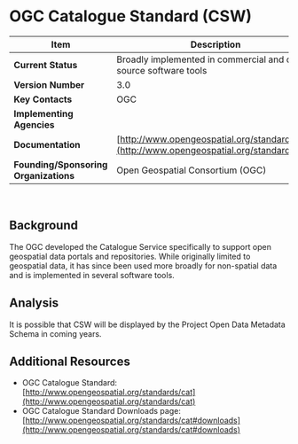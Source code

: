 # OGC Catalogue Standard (CSW)

| Item | Description |
| --- | --- |
| **Current Status** | Broadly implemented in commercial and open source software tools |
| **Version Number** | 3.0 |
| **Key Contacts** | OGC |
| **Implementing Agencies** |  |
| **Documentation** | [http://www.opengeospatial.org/standards/cat](http://www.opengeospatial.org/standards/cat) |
| **Founding/Sponsoring Organizations** | Open Geospatial Consortium (OGC) |
<br>

## Background

The OGC developed the Catalogue Service specifically to support open geospatial data portals and repositories. While originally limited to geospatial data, it has since been used more broadly for non-spatial data and is implemented in several software tools.

## Analysis

It is possible that CSW will be displayed by the Project Open Data Metadata Schema in coming years.

## Additional Resources

* OGC Catalogue Standard: [http://www.opengeospatial.org/standards/cat](http://www.opengeospatial.org/standards/cat)
* OGC Catalogue Standard Downloads page: [http://www.opengeospatial.org/standards/cat#downloads](http://www.opengeospatial.org/standards/cat#downloads)
